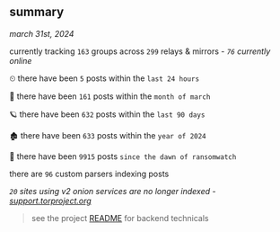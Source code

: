 
## summary
_march 31st, 2024_

currently tracking `163` groups across `299` relays & mirrors - _`76` currently online_

⏲ there have been `5` posts within the `last 24 hours`

🦈 there have been `161` posts within the `month of march`

🪐 there have been `632` posts within the `last 90 days`

🏚 there have been `633` posts within the `year of 2024`

🦕 there have been `9915` posts `since the dawn of ransomwatch`

there are `96` custom parsers indexing posts

_`20` sites using v2 onion services are no longer indexed - [support.torproject.org](https://support.torproject.org/onionservices/v2-deprecation/)_

> see the project [README](https://github.com/joshhighet/ransomwatch#ransomwatch--) for backend technicals
